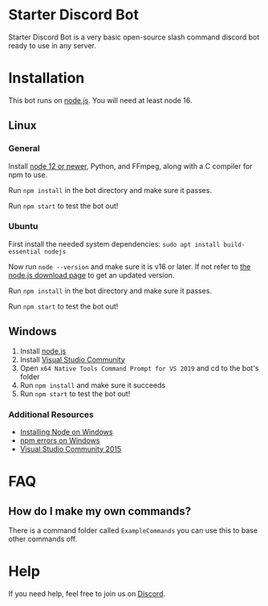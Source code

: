 # Starter Discord Bot
Starter Discord Bot is a very basic open-source slash command discord bot ready to use in any server.
# Installation

This bot runs on [node.js](https://nodejs.org). You will need at least node 16.

## Linux

### General

Install [node 12 or newer]((https://nodejs.org/en/download/)), Python, and FFmpeg, along with a C compiler for npm to use.

Run `npm install` in the bot directory and make sure it passes.

Run `npm start` to test the bot out!

### Ubuntu

First install the needed system dependencies:
 `sudo apt install build-essential nodejs`

Now run `node --version` and make sure it is v16 or later. If not refer to [the node.js download page](https://nodejs.org/en/download/) to get an updated version.

Run `npm install` in the bot directory and make sure it passes.

Run `npm start` to test the bot out!

## Windows

1. Install [node.js](https://nodejs.org/en/download/)
2. Install [Visual Studio Community](https://visualstudio.microsoft.com/vs/community/)
3. Open `x64 Native Tools Command Prompt for VS 2019` and cd to the bot's folder
4. Run `npm install` and make sure it succeeds
5. Run `npm start` to test the bot out!

### Additional Resources

* [Installing Node on Windows](http://blog.teamtreehouse.com/install-node-js-npm-windows)
* [npm errors on Windows](http://stackoverflow.com/questions/21365714/nodejs-error-installing-with-npm)
* [Visual Studio Community 2015](https://www.visualstudio.com/en-us/products/visual-studio-community-vs.aspx)


# FAQ
## How do I make my own commands?
There is a command folder called `ExampleCommands` you can use this to base other commands off.

# Help
If you need help, feel free to join us on [Discord](https://discord.gg/9zBxR8m2bm).
